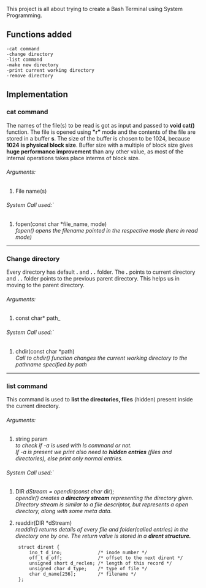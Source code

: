 This project is all about trying to create a Bash Terminal using System Programming.

## Functions added
	-cat command
	-change directory
	-list command
	-make new directory
	-print current working directory
	-remove directory

## Implementation

### cat command
The names of the file(s) to be read is got as input and passed to **void cat()** function.
The file is opened using **"r"** mode and the contents of the file are stored in a buffer **s**. The size of the buffer is chosen to be 1024, because **1024 is physical block size**. Buffer size with a multiple of block size gives **huge performance improvement** than any other value, as most of the internal operations takes place interms of block size.
###### Arguments:
1. File name(s)
###### System Call used:`
1. fopen(const char *file_name, mode) \
_fopen() opens the  filename pointed in the respective mode (here in read mode)_
***

### Change directory
Every directory has default **.** and **.** **.** folder.
The **.** points to current directory and **.** **.** folder points to the previous parent directory. This helps us in moving to the parent directory.
###### Arguments:
1. const char* path_
###### System Call used:` 
1. chdir(const char *path)
\
_Call to chdir() function changes the current working directory to the pathname specified by path_

****
### list command
This command is used to **list the directories, files** (hidden) present inside the current directory.
###### Arguments:
1. string param\
_to check if -a is used with ls command or not._\
_If -a is present we print also need to **hidden entries** (files and directories), else print only normal entries._
###### System Call used:`
1. DIR *dStream = opendir(const char* dir);\
_opendir() creates a **directory stream** representing the directory given. Directory stream is similar to a file descriptor, but represents a open directory, along with some meta data._
2. readdir(DIR *dStream)\
_readdir() returns details of every file and folder(called entries) in the directory one by one. The return value is stored in a **dirent structure.**_
		
        struct dirent {
            ino_t d_ino; 			 /* inode number */
			off_t d_off; 			 /* offset to the next dirent */
			unsigned short d_reclen; /* length of this record */
			unsigned char d_type; 	 /* type of file */
			char d_name[256]; 		 /* filename */
	    };
